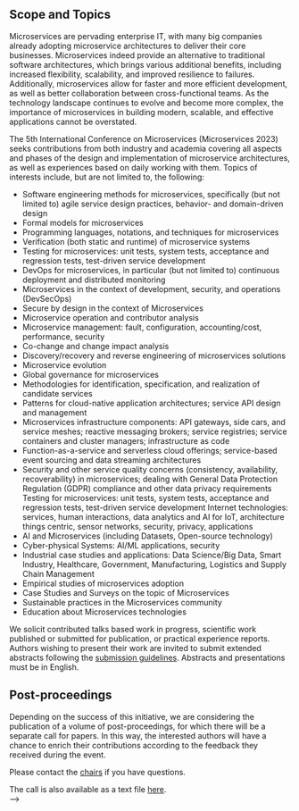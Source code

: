 ## Scope and Topics
Microservices are pervading enterprise IT, with many big companies already adopting microservice architectures to deliver their core businesses. Microservices indeed provide an alternative to traditional software architectures, which brings various additional benefits, including increased flexibility, scalability, and improved resilience to failures. Additionally, microservices allow for faster and more efficient development, as well as better collaboration between cross-functional teams. As the technology landscape continues to evolve and become more complex, the importance of microservices in building modern, scalable, and effective applications cannot be overstated. 

The 5th International Conference on Microservices (Microservices 2023) seeks contributions from both industry and academia covering all aspects and phases of the design and implementation of microservice architectures, as well as experiences based on daily working with them. Topics of interests include, but are not limited to, the following:
- Software engineering methods for microservices, specifically (but not limited to) agile service design practices, behavior- and domain-driven design
- Formal models for microservices
- Programming languages, notations, and techniques for microservices
- Verification (both static and runtime) of microservice systems
- Testing for microservices: unit tests, system tests, acceptance and regression tests, test-driven service development
- DevOps for microservices, in particular (but not limited to) continuous deployment and distributed monitoring
- Microservices in the context of development, security, and operations (DevSecOps)
- Secure by design in the context of Microservices
- Microservice operation and contributor analysis
- Microservice management: fault, configuration, accounting/cost, performance, security
- Co-change and change impact analysis
- Discovery/recovery and reverse engineering of microservices solutions
- Microservice evolution
- Global governance for microservices
- Methodologies for identification, specification, and realization of candidate services
- Patterns for cloud-native application architectures; service API design and management
- Microservices infrastructure components: API gateways, side cars, and service meshes; reactive messaging brokers; service registries; service containers and cluster managers; infrastructure as code
- Function-as-a-service and serverless cloud offerings; service-based event sourcing and data streaming architectures
- Security and other service quality concerns (consistency, availability, recoverability) in microservices; dealing with General Data Protection Regulation (GDPR) compliance and other data privacy requirements Testing for microservices: unit tests, system tests, acceptance and regression tests, test-driven service development Internet technologies: services, human interactions, data analytics and AI for IoT, architecture things centric, sensor networks, security, privacy, applications
- AI and Microservices (including Datasets, Open-source technology)
- Cyber-physical Systems: AI/ML applications, security
- Industrial case studies and applications: Data Science/Big Data, Smart Industry, Healthcare, Government, Manufacturing, Logistics and Supply Chain Management
- Empirical studies of microservices adoption
- Case Studies and Surveys on the topic of Microservices
- Sustainable practices in the Microservices community
- Education about Microservices technologies

We solicit contributed talks based work in progress, scientific work published or submitted for publication, or practical experience reports. Authors wishing to present their work are invited to submit extended abstracts following the <a onclick="$('#submission_tab a').trigger('click'); return false;" href="#submission">submission guidelines</a>. Abstracts and presentations must be in English.

## Post-proceedings

Depending on the success of this initiative, we are considering the publication of a volume of post-proceedings, for which there will be a separate call for papers. In this way, the interested authors will have a chance to enrich their contributions according to the feedback they received during the event.

Please contact the [chairs](./committees/) if you have questions.

<div class="alert alert-info hidden-print" role="alert">
<span class="glyphicon glyphicon-info-sign"></span> The call is also available as a text file <a href="{{ "/cfp.txt" | relative_url }}">here</a>.
</div> -->
